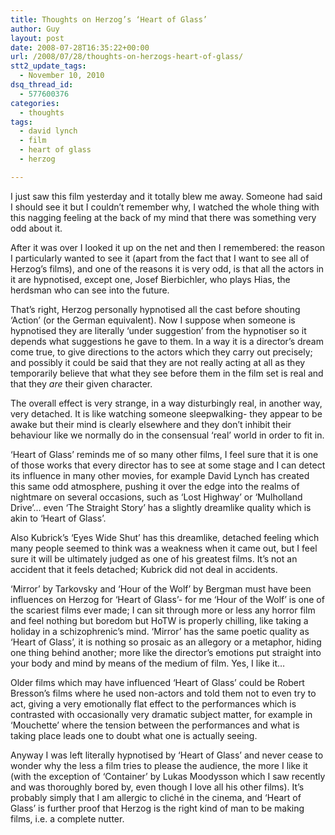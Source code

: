 ```yaml
---
title: Thoughts on Herzog’s ‘Heart of Glass’
author: Guy
layout: post
date: 2008-07-28T16:35:22+00:00
url: /2008/07/28/thoughts-on-herzogs-heart-of-glass/
stt2_update_tags:
  - November 10, 2010
dsq_thread_id:
  - 577600376
categories:
  - thoughts
tags:
  - david lynch
  - film
  - heart of glass
  - herzog

---
```

I just saw this film yesterday and it totally blew me away. Someone had said I should see it but I couldn&#8217;t remember why, I watched the whole thing with this nagging feeling at the back of my mind that there was something very odd about it.

After it was over I looked it up on the net and then I remembered: the reason I particularly wanted to see it (apart from the fact that I want to see all of Herzog&#8217;s films), and  <span class="pullquote">one of the reasons it is very odd, is that all the actors in it are hypnotised, except one</span>, Josef Bierbichler, who plays Hias, the herdsman who can see into the future.<!--more-->

That&#8217;s right, Herzog personally hypnotised all the cast before shouting &#8216;Action&#8217; (or the German equivalent). Now I suppose when someone is hypnotised they are literally &#8216;under suggestion&#8217; from the hypnotiser so it depends what suggestions he gave to them. In a way it is a director&#8217;s dream come true, to give directions to the actors which they carry out precisely; and possibly it could be said that they are not really acting at all as they temporarily believe that what they see before them in the film set is real and that they _are_ their given character. 

The overall effect is very strange, in a way disturbingly real, in another way, very detached. It is like watching someone sleepwalking- they appear to be awake but their mind is clearly elsewhere and they don&#8217;t inhibit their behaviour like we normally do in the consensual &#8216;real&#8217; world in order to fit in.

&#8216;Heart of Glass&#8217; reminds me of so many other films, I feel sure that it is one of those works that every director has to see at some stage and I can detect its influence in many other movies, for example David Lynch has created this same odd atmosphere, pushing it over the edge into the realms of nightmare on several occasions, such as &#8216;Lost Highway&#8217; or &#8216;Mulholland Drive&#8217;&#8230; even &#8216;The Straight Story&#8217; has a slightly dreamlike quality which is akin to &#8216;Heart of Glass&#8217;.

Also Kubrick&#8217;s &#8216;Eyes Wide Shut&#8217; has this dreamlike, detached feeling which many people seemed to think was a weakness when it came out, but I feel sure it will be ultimately judged as one of his greatest films. It&#8217;s not an accident that it feels detached; Kubrick did not deal in accidents.

&#8216;Mirror&#8217; by Tarkovsky and &#8216;Hour of the Wolf&#8217; by Bergman must have been influences on Herzog for &#8216;Heart of Glass&#8217;- for me &#8216;Hour of the Wolf&#8217; is one of the scariest films ever made; I can sit through more or less any horror film and feel nothing but boredom but HoTW is properly chilling, like taking a holiday in a schizophrenic&#8217;s mind. &#8216;Mirror&#8217; has the same poetic quality as &#8216;Heart of Glass&#8217;, it is nothing so prosaic as an allegory or a metaphor, hiding one thing behind another; more like the director&#8217;s emotions put straight into your body and mind by means of the medium of film. Yes, I like it&#8230;

Older films which may have influenced &#8216;Heart of Glass&#8217; could be Robert Bresson&#8217;s films where he used non-actors and told them not to even try to act, giving a very emotionally flat effect to the performances which is contrasted with occasionally very dramatic subject matter, for example in &#8216;Mouchette&#8217; where the tension between the performances and what is taking place leads one to doubt what one is actually seeing.

Anyway I was left literally hypnotised by &#8216;Heart of Glass&#8217; and never cease to wonder why the less a film tries to please the audience, the more I like it (with the exception of &#8216;Container&#8217; by Lukas Moodysson which I saw recently and was thoroughly bored by, even though I love all his other films). It&#8217;s probably simply that I am allergic to cliché in the cinema, and &#8216;Heart of Glass&#8217; is further proof that Herzog is the right kind of man to be making films, i.e. a complete nutter.
